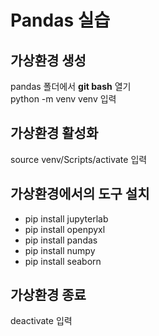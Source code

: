 # Pandas 실습

## 가상환경 생성
pandas 폴더에서 **git bash** 열기  
python -m venv venv 입력

## 가상환경 활성화
source venv/Scripts/activate 입력

## 가상환경에서의 도구 설치
- pip install jupyterlab 
- pip install openpyxl
- pip install pandas
- pip install numpy
- pip install seaborn

## 가상환경 종료
deactivate 입력